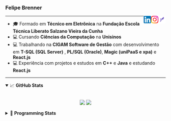 <h3>Felipe Brenner</h3>

<a href="https://app.rocketseat.com.br/me/felipe-de-oliveira-brenner-conta-ignite" target="_blank" rel="nofollow"><img align="right" width="23rem" src="./assets/rocketseat.png" alt="Rocketseat: @felipe-de-oliveira-brenner-conta-ignite"/></a>
<a href="https://www.instagram.com/felipeobrenner/" target="_blank" rel="nofollow"><img align="right" width="23rem" src="./assets/instagram.png" alt="Instagram: @felipeobrenner"/></a>
<a href="https://www.linkedin.com/in/felipe-de-oliveira-brenner/" target="_blank" rel="nofollow"><img align="right" width="23rem" src="./assets/linkedin.png" alt="LinkedIn: @felipe-de-oliveira-brenner"/></a>

---

- 🎓 Formado em **Técnico em Eletrônica** na **Fundação Escola Técnica Liberato Salzano Vieira da Cunha**
- 💻 Cursando **Ciências da Computação** na **Unisinos**
- 💻 Trabalhando na **CIGAM Software de Gestão** com desenvolvimento em **T-SQL (SQL Server)** , **PL/SQL (Oracle)**, **Magic (uniPaaS e xpa)** e **React.js**
- 💻 Experiência com projetos e estudos em **C++** e **Java** e estudando **React.js**

---

<details open>
  <summary>📈 <b>GitHub Stats</b></summary>
  <br>
  <p align="center">
  <img src="https://github-readme-stats.vercel.app/api?username=felipebrenner&show_icons=true&theme=dark"/>
  <img src="https://github-readme-stats.vercel.app/api/top-langs/?username=felipebrenner&layout=compact&theme=dark">
  </p>

</details>

<details>
  <summary>🤖 <b>Programming Stats</b></summary>
  <br/>

  <!--START_SECTION:waka-->
**🐱 My GitHub Data** 

> 🏆 521 Contributions in the Year 2021
 > 
> 📦 128.4 kB Used in GitHub's Storage 
 > 
> 🚫 Not Opted to Hire
 > 
> 📜 21 Public Repositories 
 > 
> 🔑 0 Private Repositories  
 > 
**I'm a Night 🦉** 

```text
🌞 Morning    42 commits     ██░░░░░░░░░░░░░░░░░░░░░░░   8.33% 
🌆 Daytime    128 commits    ██████░░░░░░░░░░░░░░░░░░░   25.4% 
🌃 Evening    311 commits    ███████████████░░░░░░░░░░   61.71% 
🌙 Night      23 commits     █░░░░░░░░░░░░░░░░░░░░░░░░   4.56%

```
📅 **I'm Most Productive on Sunday** 

```text
Monday       77 commits     ███░░░░░░░░░░░░░░░░░░░░░░   15.28% 
Tuesday      109 commits    █████░░░░░░░░░░░░░░░░░░░░   21.63% 
Wednesday    55 commits     ██░░░░░░░░░░░░░░░░░░░░░░░   10.91% 
Thursday     52 commits     ██░░░░░░░░░░░░░░░░░░░░░░░   10.32% 
Friday       27 commits     █░░░░░░░░░░░░░░░░░░░░░░░░   5.36% 
Saturday     63 commits     ███░░░░░░░░░░░░░░░░░░░░░░   12.5% 
Sunday       121 commits    ██████░░░░░░░░░░░░░░░░░░░   24.01%

```


📊 **This Week I Spent My Time On** 

```text
💬 Programming Languages: 
JSX                      4 hrs 7 mins        █████████████░░░░░░░░░░░░   54.67% 
JSON                     2 hrs 14 mins       ███████░░░░░░░░░░░░░░░░░░   29.78% 
JavaScript               55 mins             ███░░░░░░░░░░░░░░░░░░░░░░   12.2% 
Other                    8 mins              ░░░░░░░░░░░░░░░░░░░░░░░░░   1.97% 
Python                   3 mins              ░░░░░░░░░░░░░░░░░░░░░░░░░   0.69%

🔥 Editors: 
VS Code                  7 hrs 31 mins       █████████████████████████   100.0%

🐱‍💻 Projects: 
www_CGFrontEnd           5 hrs 20 mins       █████████████████░░░░░░░░   70.81% 
www_CGFrontTemplate      1 hr 56 mins        ██████░░░░░░░░░░░░░░░░░░░   25.78% 
Unknown Project          12 mins             ░░░░░░░░░░░░░░░░░░░░░░░░░   2.71% 
tarefa-python-altura-onda3 mins              ░░░░░░░░░░░░░░░░░░░░░░░░░   0.7%

💻 Operating System: 
Linux                    6 hrs 30 mins       █████████████████████░░░░   86.49% 
Windows                  1 hr 1 min          ███░░░░░░░░░░░░░░░░░░░░░░   13.51%

```

**I Mostly Code in TypeScript** 

```text
TypeScript               8 repos             ██████████░░░░░░░░░░░░░░░   40.0% 
Java                     3 repos             ███░░░░░░░░░░░░░░░░░░░░░░   15.0% 
CSS                      2 repos             ██░░░░░░░░░░░░░░░░░░░░░░░   10.0% 
JavaScript               2 repos             ██░░░░░░░░░░░░░░░░░░░░░░░   10.0% 
Assembly                 1 repo              █░░░░░░░░░░░░░░░░░░░░░░░░   5.0%

```



 Last Updated on 01/12/2021
<!--END_SECTION:waka-->
</details>
